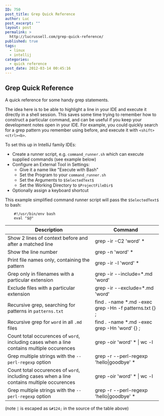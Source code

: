 ```yaml
---
ID: 750
post_title: Grep Quick Reference
author: Luc
post_excerpt: ""
layout: post
permalink: >
  http://lucrussell.com/grep-quick-reference/
published: true
tags:
  - linux
  - intellij
categories:
  - quick reference
post_date: 2012-03-14 00:45:16
---
```

## Grep Quick Reference
A quick reference for some handy grep statements.

The idea here is to be able to highlight a line in your IDE and execute it directly in a shell session. This saves some time trying to remember how to construct a particular command, and can be useful if you keep your development notes open in your IDE. For example, you could quickly search for a grep pattern you remember using before, and execute it with `<shift><ctrl><b>`.

To set this up in IntelliJ family IDEs:
*   Create a runner script, e.g. `command_runner.sh` which can execute supplied commands (see example below)
*   Configure an External Tool in Settings:
    *   Give it a name like "Execute with Bash"
    *   Set the Program to your `command_runner.sh`
    *   Set the Arguments to `$SelectedText$`
    *   Set the Working Directory to `$ProjectFileDir$`
*   Optionally assign a keyboard shortcut

This example simplified command runner script will pass the `$SelectedText$` to bash:

        #!/usr/bin/env bash
        eval "$@"


| Description  | Command |
| --- | --- |
| Show 2 lines of context before and after a matched line | grep -ir -C2 'word' * |
| Show the line number | grep -n 'word' * |
| Print file names only, containing the pattern | grep -ir -l 'word' * |
| Grep only in filenames with a particular extension | grep -ir --include=*.md 'word' |
| Exclude files with a particular extension | grep -ir --exclude=*.md 'word' |
| Recursive grep, searching for patterns in `patterns.txt` | find . -name *.md -exec grep -Hn -f patterns.txt {} ; |
| Recursive grep for `word` in all `.md` files | find . -name *.md -exec grep -Hn 'word' {} \; |
| Count total occurences of `word`, including cases when a line contains multiple occurences | grep -oir 'word' * &#124; wc -l |
| Grep multiple strings with the `--perl-regexp` option | grep -r --perl-regexp 'hello&#124;goodbye' *|
| Count total occurences of `word`, including cases when a line contains multiple occurences | grep -oir 'word' * &#124; wc -l |
| Grep multiple strings with the `--perl-regexp` option | grep -r --perl-regexp 'hello&#124;goodbye' *|

(note `|` is escaped as `&#124;` in the source of the table above)